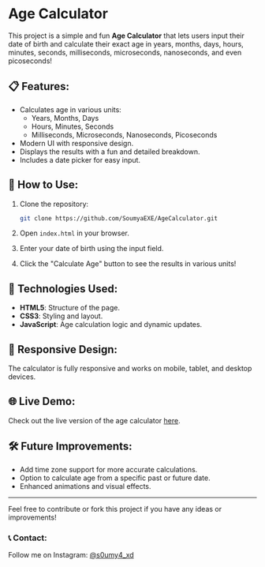 # Age Calculator

This project is a simple and fun **Age Calculator** that lets users input their date of birth and calculate their exact age in years, months, days, hours, minutes, seconds, milliseconds, microseconds, nanoseconds, and even picoseconds!

## 📋 Features:
- Calculates age in various units:
  - Years, Months, Days
  - Hours, Minutes, Seconds
  - Milliseconds, Microseconds, Nanoseconds, Picoseconds
- Modern UI with responsive design.
- Displays the results with a fun and detailed breakdown.
- Includes a date picker for easy input.

## 🚀 How to Use:
1. Clone the repository:
   ```bash
   git clone https://github.com/SoumyaEXE/AgeCalculator.git
   ```
2. Open `index.html` in your browser.

3. Enter your date of birth using the input field.

4. Click the "Calculate Age" button to see the results in various units!

## 🎨 Technologies Used:
- **HTML5**: Structure of the page.
- **CSS3**: Styling and layout.
- **JavaScript**: Age calculation logic and dynamic updates.

## 📱 Responsive Design:
The calculator is fully responsive and works on mobile, tablet, and desktop devices.

## 🌐 Live Demo:
Check out the live version of the age calculator [here](#).

## 🛠️ Future Improvements:
- Add time zone support for more accurate calculations.
- Option to calculate age from a specific past or future date.
- Enhanced animations and visual effects.

---

Feel free to contribute or fork this project if you have any ideas or improvements!

### 📞 Contact:
Follow me on Instagram: [@s0umy4_xd](https://www.instagram.com/s0umy4_xd/)
